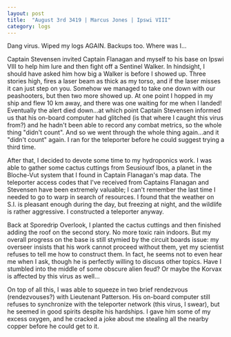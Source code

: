 ```yaml
---
layout: post
title:  "August 3rd 3419 | Marcus Jones | Ipswi VIII"
category: logs
---
```

<p>Dang virus. Wiped my logs AGAIN. Backups too. Where was I...</p>

<p>Captain Stevensen invited Captain Flanagan and myself to his base on Ipswi VIII to help him lure and then fight off a Sentinel Walker. In hindsight, I should have asked him how big a Walker is before I showed up. Three stories high, fires a laser beam as thick as my torso, and if the laser misses it can just step on you. Somehow we managed to take one down with our peashooters, but then two more showed up. At one point I hopped in my ship and flew 10 km away, and there was one waiting for me when I landed! Eventually the alert died down...at which point Captain Stevensen informed us that his on-board computer had glitched (is that where I caught this virus from?) and he hadn't been able to record any combat metrics, so the whole thing "didn't count". And so we went through the whole thing again...and it "didn't count" again. I ran for the teleporter before he could suggest trying a third time.</p>

<p>After that, I decided to devote some time to my hydroponics work. I was able to gather some cactus cuttings from Seusiouxf Ibos, a planet in the Bloche-Vut system that I found in Captain Flanagan's map data. The teleporter access codes that I've received from Captains Flanagan and Stevensen have been extremely valuable; I can't remember the last time I needed to go to warp in search of resources. I found that the weather on S.I. is pleasant enough during the day, but freezing at night, and the wildlife is rather aggressive. I constructed a teleporter anyway.</p>

<p>Back at Sporedrip Overlook, I planted the cactus cuttings and then finished adding the roof on the second story. No more toxic rain indoors. But my overall progress on the base is still stymied by the circuit boards issue: my overseer insists that his work cannot proceed without them, yet my scientist refuses to tell me how to construct them. In fact, he seems not to even hear me when I ask, though he is perfectly willing to discuss other topics. Have I stumbled into the middle of some obscure alien feud? Or maybe the Korvax is affected by this virus as well…</p>

<p>On top of all this, I was able to squeeze in two brief rendezvous (rendezvouses?) with Lieutenant Patterson. His on-board computer still refuses to synchronize with the teleporter network (this virus, I swear), but he seemed in good spirits despite his hardships. I gave him some of my excess oxygen, and he cracked a joke about me stealing all the nearby copper before he could get to it.</p>

<!--more-->



